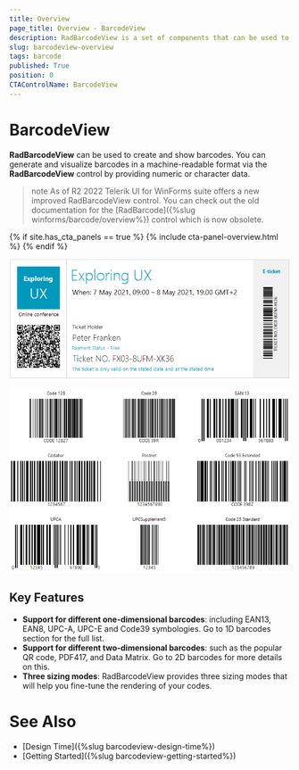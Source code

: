 ```yaml
---
title: Overview
page_title: Overview - BarcodeView
description: RadBarcodeView is a set of components that can be used to create, show and read barcodes. 
slug: barcodeview-overview
tags: barcode
published: True
position: 0 
CTAControlName: BarcodeView
---
```


# BarcodeView

**RadBarcodeView** can be used to create and show barcodes. You can generate and visualize barcodes in a machine-readable format via the **RadBarcodeView** control by providing numeric or character data. 

>note As of R2 2022 Telerik UI for WinForms suite offers a new improved RadBarcodeView control. You can check out the old documentation for the [RadBarcode]({%slug winforms/barcode/overview%}) control which is now obsolete.

{% if site.has_cta_panels == true %}
{% include cta-panel-overview.html %}
{% endif %}

![WinForms RadBarcodeView Sample Overview](images/barcodeview-overview001.png)

![WinForms RadBarcodeView Overview Sample](images/barcodeview-overview002.png)

## Key Features

* **Support for different one-dimensional barcodes**: including EAN13, EAN8, UPC-A, UPC-E and Code39 symbologies. Go to 1D barcodes section for the full list.
* **Support for different two-dimensional barcodes**: such as the popular QR code, PDF417, and Data Matrix. Go to 2D barcodes for more details on this.
* **Three sizing modes**: RadBarcodeView provides three sizing modes that will help you fine-tune the rendering of your codes.

# See Also

* [Design Time]({%slug barcodeview-design-time%})
* [Getting Started]({%slug barcodeview-getting-started%})
 
        
